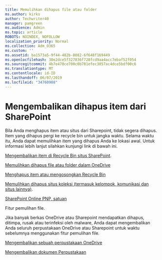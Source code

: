 ```yaml
---
title: Memulihkan dihapus file atau folder
ms.author: kirks
author: Techwriter40
manager: pamgreen
ms.audience: Admin
ms.topic: article
ROBOTS: NOINDEX, NOFOLLOW
localization_priority: Normal
ms.collection: Adm_O365
ms.custom: ''
ms.assetid: ba1573a5-9f44-482b-8082-6f648f169449
ms.openlocfilehash: 30e2dce5f327836f728fcd9aa4acc7ebaf52f054
ms.sourcegitcommit: 4b7e478ce700c0b781efec3857ac4dce5bdf00c6
ms.translationtype: MT
ms.contentlocale: id-ID
ms.lasthandoff: 06/07/2019
ms.locfileid: "34760908"
---
```

# <a name="restore-deleted-items-from-sharepoint"></a>Mengembalikan dihapus item dari SharePoint

Bila Anda menghapus item atau situs dari Sharepoint, tidak segera dihapus. Item yang dihapus pergi ke recycle bin untuk jangka waktu. Selama waktu itu, Anda dapat memulihkan item yang dihapus Anda ke lokasi awal. Untuk informasi lebih lanjut silahkan kunjungi link di bawah ini.

[Mengembalikan item di Recycle Bin situs SharePoint](https://support.office.com/article/restore-deleted-items-from-the-site-collection-recycle-bin-5fa924ee-16d7-487b-9a0a-021b9062d14b?ui=en-US&amp;rs=en-US&amp;ad=US).

[Memulihkan dihapus file atau folder dalam OneDrive](https://support.office.com/article/Restore-deleted-files-or-folders-in-OneDrive-949ada80-0026-4db3-a953-c99083e6a84f)

[Menghapus item atau mengosongkan Recycle Bin](https://support.office.com/article/delete-items-or-empty-the-recycle-bin-of-a-sharepoint-site-2e713599-d13e-40d6-96dc-66f0a366f74e#ID0EAADAAA=Online)

[Memulihkan dihapus situs koleksi (termasuk kelompok, komunikasi dan situs lainnya)](https://docs.microsoft.com/onedrive/restore-deleted-onedrive).

[SharePoint Online PNP, satuan](https://docs.microsoft.com/powershell/sharepoint/sharepoint-pnp/sharepoint-pnp-cmdlets?view=sharepoint-ps)

Fitur pemulihan file.

Jika banyak berkas OneDrive atau Sharepoint mendapatkan dihapus, ditimpa, rusak atau terinfeksi oleh malware, Anda dapat mengembalikan Anda seluruh perpustakaan OneDrive atau Sharepoint untuk waktu sebelumnya menggunakan fitur pemulihan file.

[Mengembalikan sebuah perpustakaan OneDrive](https://support.office.com/article/restore-your-onedrive-fa231298-759d-41cf-bcd0-25ac53eb8a150)

[Mengembalikan dokumen Perpustakaan](https://support.office.com/article/restore-a-document-library-317791c3-8bd0-4dfd-8254-3ca90883d39a?ui=en-US&amp;rs=en-US&amp;ad=US)
